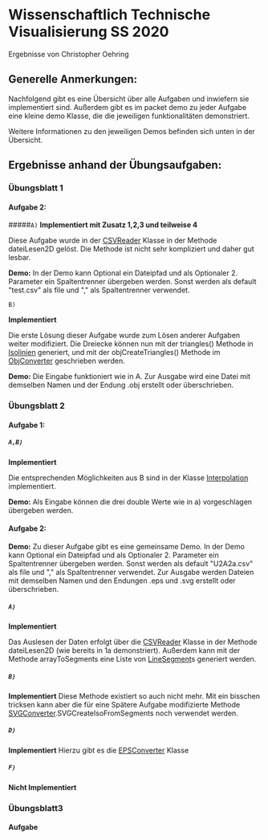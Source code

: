 # Wissenschaftlich Technische Visualisierung SS 2020
Ergebnisse von Christopher Oehring

## Generelle Anmerkungen:
Nachfolgend gibt es eine Übersicht über alle Aufgaben und inwiefern sie implementiert sind. Außerdem gibt es im packet demo zu jeder Aufgabe eine kleine demo Klasse, die die jeweiligen funktionalitäten demonstriert.  

Weitere Informationen zu den jeweiligen Demos befinden sich unten in der Übersicht. 

## Ergebnisse anhand der Übungsaufgaben:
### **Übungsblatt 1**
#### Aufgabe 2:
#####`A)` 
**Implementiert mit Zusatz 1,2,3 und teilweise 4**

Diese Aufgabe wurde in der [CSVReader](src/com/wtv/converter/CSVReader.java) Klasse in der Methode dateiLesen2D gelöst. Die Methode ist nicht sehr kompliziert und daher gut lesbar.

**Demo:**
In der Demo kann Optional ein Dateipfad und als Optionaler 2. Parameter ein Spaltentrenner übergeben werden. Sonst werden als default "test.csv" als file und "," als Spaltentrenner verwendet.  

`B)` 

**Implementiert** 

Die erste Lösung dieser Aufgabe wurde zum Lösen anderer Aufgaben weiter modifiziert. Die Dreiecke können nun mit der triangles() Methode in [Isolinien](/src/com/wtv/processing/Isolinien.java) generiert, und mit der objCreateTriangles() Methode im [ObjConverter](/src/com/wtv/converter/ObjConverter.java) geschrieben werden.

**Demo:**
Die Eingabe funktioniert wie in A.
Zur Ausgabe wird eine Datei mit demselben Namen und der Endung .obj erstellt oder überschrieben.

### **Übungsblatt 2**
#### Aufgabe 1:
##### `A,B)`
**Implementiert**

Die entsprechenden Möglichkeiten aus B sind in der Klasse [Interpolation](/src/com/wtv/processing/Interpolation.java) implementiert.

**Demo:** 
Als Eingabe können die drei double Werte wie in a) vorgeschlagen übergeben werden.

#### Aufgabe 2:
**Demo:** Zu dieser Aufgabe gibt es eine gemeinsame Demo. In der Demo kann Optional ein Dateipfad und als Optionaler 2. Parameter ein Spaltentrenner übergeben werden. Sonst werden als default "U2A2a.csv" als file und "," als Spaltentrenner verwendet. Zur Ausgabe werden Dateien mit demselben Namen und den Endungen .eps und .svg erstellt oder überschrieben.
##### `A)`
**Implementiert**

Das Auslesen der Daten erfolgt über die [CSVReader](src/com/wtv/converter/CSVReader.java) Klasse in der Methode dateiLesen2D (wie bereits in 1a demonstriert). Außerdem kann mit der Methode arrayToSegments eine Liste von [LineSegment](src/com/wtv/structures/LineSegment.java)s generiert werden.

##### `B)`
**Implementiert**
Diese Methode existiert so auch nicht mehr. Mit ein bisschen tricksen kann aber die für eine Spätere Aufgabe modifizierte Methode [SVGConverter](src/com/wtv/converter/SVGConverter.java).SVGCreateIsoFromSegments noch verwendet werden.

##### `D)` 
**Implementiert**
Hierzu gibt es die [EPSConverter](src/com/wtv/converter/EPSConverter.java) Klasse
##### `F)`
**Nicht Implementiert**


### **Übungsblatt3**
#### Aufgabe 
[//]: # (TODO: do stuff)
